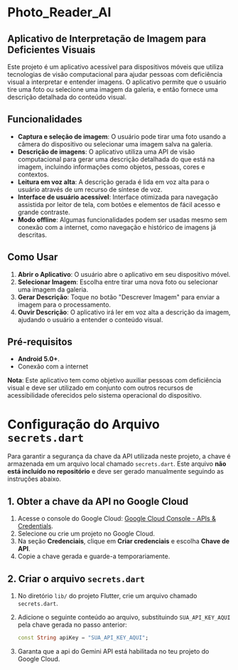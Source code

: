 # Photo_Reader_AI
## Aplicativo de Interpretação de Imagem para Deficientes Visuais

Este projeto é um aplicativo acessível para dispositivos móveis que utiliza tecnologias de visão computacional para ajudar pessoas com deficiência visual a interpretar e entender imagens. O aplicativo permite que o usuário tire uma foto ou selecione uma imagem da galeria, e então fornece uma descrição detalhada do conteúdo visual.

## Funcionalidades

- **Captura e seleção de imagem**: O usuário pode tirar uma foto usando a câmera do dispositivo ou selecionar uma imagem salva na galeria.
- **Descrição de imagens**: O aplicativo utiliza uma API de visão computacional para gerar uma descrição detalhada do que está na imagem, incluindo informações como objetos, pessoas, cores e contextos.
- **Leitura em voz alta**: A descrição gerada é lida em voz alta para o usuário através de um recurso de síntese de voz.
- **Interface de usuário acessível**: Interface otimizada para navegação assistida por leitor de tela, com botões e elementos de fácil acesso e grande contraste.
- **Modo offline**: Algumas funcionalidades podem ser usadas mesmo sem conexão com a internet, como navegação e histórico de imagens já descritas.

## Como Usar

1. **Abrir o Aplicativo**: O usuário abre o aplicativo em seu dispositivo móvel.
2. **Selecionar Imagem**: Escolha entre tirar uma nova foto ou selecionar uma imagem da galeria.
3. **Gerar Descrição**: Toque no botão "Descrever Imagem" para enviar a imagem para o processamento.
4. **Ouvir Descrição**: O aplicativo irá ler em voz alta a descrição da imagem, ajudando o usuário a entender o conteúdo visual.

## Pré-requisitos

- **Android 5.0+**.
- Conexão com a internet

**Nota**: Este aplicativo tem como objetivo auxiliar pessoas com deficiência visual e deve ser utilizado em conjunto com outros recursos de acessibilidade oferecidos pelo sistema operacional do dispositivo.


# Configuração do Arquivo `secrets.dart`

Para garantir a segurança da chave da API utilizada neste projeto, a chave é armazenada em um arquivo local chamado `secrets.dart`. Este arquivo **não está incluído no repositório** e deve ser gerado manualmente seguindo as instruções abaixo.

## 1. Obter a chave da API no Google Cloud
1. Acesse o console do Google Cloud: [Google Cloud Console - APIs & Credentials](https://console.cloud.google.com/apis/credentials).
2. Selecione ou crie um projeto no Google Cloud.
3. Na seção **Credenciais**, clique em **Criar credenciais** e escolha **Chave de API**.
4. Copie a chave gerada e guarde-a temporariamente.

## 2. Criar o arquivo `secrets.dart`
1. No diretório `lib/` do projeto Flutter, crie um arquivo chamado `secrets.dart`.
2. Adicione o seguinte conteúdo ao arquivo, substituindo `SUA_API_KEY_AQUI` pela chave gerada no passo anterior:

    ```dart
    const String apiKey = "SUA_API_KEY_AQUI";
    ```
3. Garanta que a api do Gemini API está habilitada no teu projeto do Google Cloud.